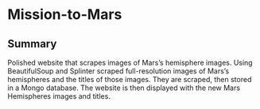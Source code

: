 # Mission-to-Mars

## Summary

Polished website that scrapes images of Mars’s hemisphere images. Using BeautifulSoup and Splinter scraped full-resolution images of Mars’s hemispheres 
and the titles of those images. They are scraped, then stored in a Mongo database. The website is then displayed with the new Mars Hemispheres 
images and titles.


